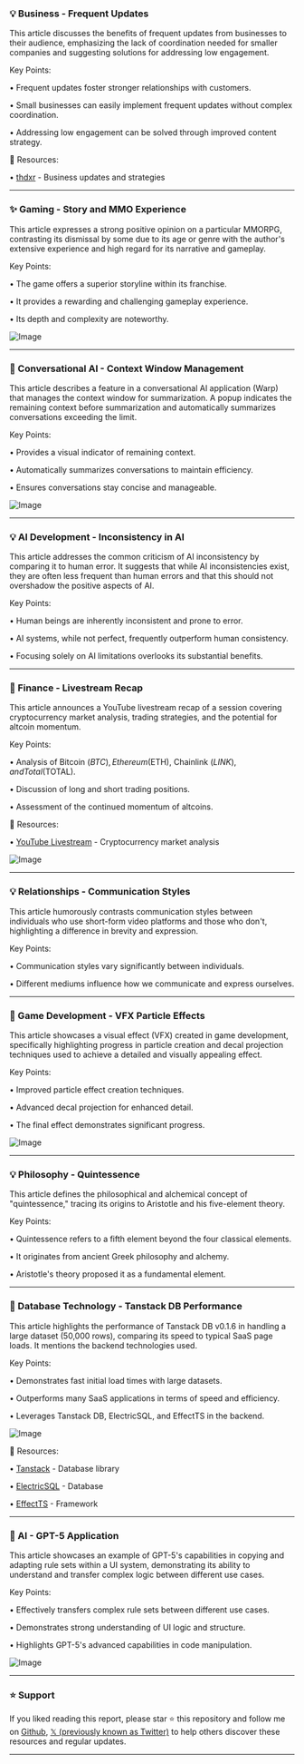 ### 💡 Business - Frequent Updates

This article discusses the benefits of frequent updates from businesses to their audience, emphasizing the lack of coordination needed for smaller companies and suggesting solutions for addressing low engagement.

Key Points:

• Frequent updates foster stronger relationships with customers.


• Small businesses can easily implement frequent updates without complex coordination.


• Addressing low engagement can be solved through improved content strategy.


🔗 Resources:

• [thdxr](https://x.com/thdxr) -  Business updates and strategies


---
### ✨ Gaming -  Story and MMO Experience

This article expresses a strong positive opinion on a particular MMORPG, contrasting its dismissal by some due to its age or genre with the author's extensive experience and high regard for its narrative and gameplay.

Key Points:

• The game offers a superior storyline within its franchise.


•  It provides a rewarding and challenging gameplay experience.


•  Its depth and complexity are noteworthy.


![Image](https://pbs.twimg.com/media/GzAbVqGaUAAsXVd?format=jpg&name=small)


---
### 🤖 Conversational AI - Context Window Management

This article describes a feature in a conversational AI application (Warp) that manages the context window for summarization.  A popup indicates the remaining context before summarization and automatically summarizes conversations exceeding the limit.


Key Points:

•  Provides a visual indicator of remaining context.


•  Automatically summarizes conversations to maintain efficiency.


•  Ensures conversations stay concise and manageable.


![Image](https://pbs.twimg.com/media/GzAXDyBXMAAbTpu?format=png&name=small)

---
### 💡 AI Development -  Inconsistency in AI

This article addresses the common criticism of AI inconsistency by comparing it to human error. It suggests that while AI inconsistencies exist, they are often less frequent than human errors and that this should not overshadow the positive aspects of AI.

Key Points:

• Human beings are inherently inconsistent and prone to error.


• AI systems, while not perfect, frequently outperform human consistency.


•  Focusing solely on AI limitations overlooks its substantial benefits.



---
### 🚀 Finance - Livestream Recap

This article announces a YouTube livestream recap of a session covering cryptocurrency market analysis, trading strategies, and the potential for altcoin momentum.


Key Points:

•  Analysis of Bitcoin ($BTC), Ethereum ($ETH), Chainlink ($LINK), and Total ($TOTAL).


•  Discussion of long and short trading positions.


•  Assessment of the continued momentum of altcoins.


🔗 Resources:

• [YouTube Livestream](http://youtu.be/iiCybuZyrXM) -  Cryptocurrency market analysis


![Image](https://pbs.twimg.com/media/Gy6EmFLboAEMMVO?format=png&name=small)


---
### 💡 Relationships - Communication Styles

This article humorously contrasts communication styles between individuals who use short-form video platforms and those who don't, highlighting a difference in brevity and expression.

Key Points:

• Communication styles vary significantly between individuals.


•  Different mediums influence how we communicate and express ourselves.



---
### 🤖 Game Development - VFX Particle Effects

This article showcases a visual effect (VFX) created in game development, specifically highlighting progress in particle creation and decal projection techniques used to achieve a detailed and visually appealing effect.

Key Points:

• Improved particle effect creation techniques.


• Advanced decal projection for enhanced detail.


•  The final effect demonstrates significant progress.


![Image](https://pbs.twimg.com/amplify_video_thumb/1959010979691507712/img/CO-7of9VmajmCYVR.jpg)


---
### 💡 Philosophy - Quintessence

This article defines the philosophical and alchemical concept of "quintessence," tracing its origins to Aristotle and his five-element theory.

Key Points:

• Quintessence refers to a fifth element beyond the four classical elements.


• It originates from ancient Greek philosophy and alchemy.


•  Aristotle's theory proposed it as a fundamental element.


---
### 🤖 Database Technology - Tanstack DB Performance

This article highlights the performance of Tanstack DB v0.1.6 in handling a large dataset (50,000 rows), comparing its speed to typical SaaS page loads.  It mentions the backend technologies used.

Key Points:

•  Demonstrates fast initial load times with large datasets.


•  Outperforms many SaaS applications in terms of speed and efficiency.


•  Leverages Tanstack DB, ElectricSQL, and EffectTS in the backend.


![Image](https://pbs.twimg.com/amplify_video_thumb/1958989107834605568/img/teOe44abUov7iuS_.jpg)

🔗 Resources:

• [Tanstack](https://x.com/tan_stack) -  Database library


• [ElectricSQL](https://x.com/ElectricSQL) - Database


• [EffectTS](https://x.com/EffectTS_) -  Framework


---
### 🤖 AI - GPT-5 Application

This article showcases an example of GPT-5's capabilities in copying and adapting rule sets within a UI system, demonstrating its ability to understand and transfer complex logic between different use cases.

Key Points:

•  Effectively transfers complex rule sets between different use cases.


•  Demonstrates strong understanding of UI logic and structure.


•  Highlights GPT-5's advanced capabilities in code manipulation.


![Image](https://pbs.twimg.com/media/Gy_6CJSWAAARB7v?format=png&name=small)


---

### ⭐️ Support

If you liked reading this report, please star ⭐️ this repository and follow me on [Github](https://github.com/Drix10), [𝕏 (previously known as Twitter)](https://x.com/DRIX_10_) to help others discover these resources and regular updates.

---